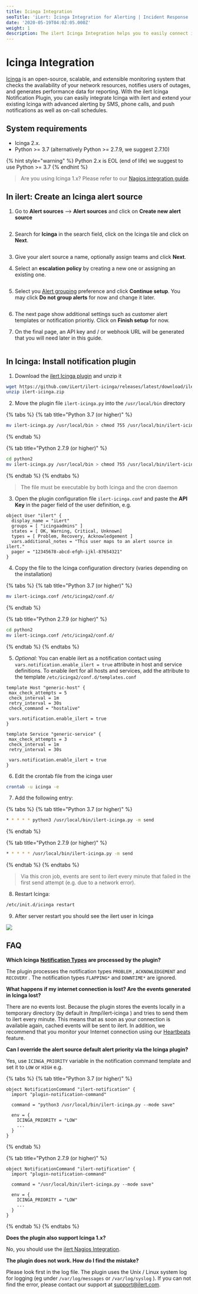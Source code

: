 ```yaml
---
title: Icinga Integration
seoTitle: 'iLert: Icinga Integration for Alerting | Incident Response | Uptime'
date: '2020-05-19T04:02:05.000Z'
weight: 1
description: The ilert Icinga Integration helps you to easily connect ilert with Icinga.
---
```


# Icinga Integration

[Icinga](https://icinga.com/) is an open-source, scalable, and extensible monitoring system that checks the availability of your network resources, notifies users of outages, and generates performance data for reporting. With the ilert Icinga Notification Plugin, you can easily integrate Icinga with ilert and extend your existing Icinga with advanced alerting by SMS, phone calls, and push notifications as well as on-call schedules.

## System requirements <a href="#requirements" id="requirements"></a>

* Icinga 2.x.
* Python >= 3.7 (alternatively Python >= 2.7.9, we suggest 2.7.10)

{% hint style="warning" %}
Python 2.x is EOL (end of life) we suggest to use Python >= 3.7
{% endhint %}

> Are you using Icinga 1.x? Please refer to our [Nagios integration guide](nagios.md).

## In ilert: Create an Icinga alert source <a href="#create-alarm-source" id="create-alarm-source"></a>

1.  Go to **Alert sources** --> **Alert sources** and click on **Create new alert source**

    <figure><img src="../.gitbook/assets/Screenshot 2023-08-28 at 10.21.10.png" alt=""><figcaption></figcaption></figure>
2.  Search for **Icinga** in the search field, click on the Icinga tile and click on **Next**.&#x20;

    <figure><img src="../.gitbook/assets/Screenshot 2023-08-28 at 10.24.23.png" alt=""><figcaption></figcaption></figure>
3. Give your alert source a name, optionally assign teams and click **Next**.
4.  Select an **escalation policy** by creating a new one or assigning an existing one.

    <figure><img src="../.gitbook/assets/Screenshot 2023-08-28 at 11.37.47.png" alt=""><figcaption></figcaption></figure>
5.  Select you [Alert grouping](../alerting/alert-sources.md#alert-grouping) preference and click **Continue setup**. You may click **Do not group alerts** for now and change it later.&#x20;

    <figure><img src="../.gitbook/assets/Screenshot 2023-08-28 at 11.38.24.png" alt=""><figcaption></figcaption></figure>
6. The next page show additional settings such as customer alert templates or notification prioritiy. Click on **Finish setup** for now.
7.  On the final page, an API key and / or webhook URL will be generated that you will need later in this guide.

    <figure><img src="../.gitbook/assets/Screenshot 2023-08-28 at 11.47.34 (1).png" alt=""><figcaption></figcaption></figure>

## In Icinga: Install notification plugin <a href="#in-icinga" id="in-icinga"></a>

1. Download the [ilert Icinga plugin](https://github.com/iLert/ilert-icinga) and unzip it

```bash
wget https://github.com/iLert/ilert-icinga/releases/latest/download/ilert-icinga.zip
unzip ilert-icinga.zip
```

2. Move the plugin file `ilert-icinga.py` into the `/usr/local/bin` directory

{% tabs %}
{% tab title="Python 3.7 (or higher)" %}
```bash
mv ilert-icinga.py /usr/local/bin > chmod 755 /usr/local/bin/ilert-icinga.py
```
{% endtab %}

{% tab title="Python 2.7.9 (or higher)" %}
```bash
cd python2
mv ilert-icinga.py /usr/local/bin > chmod 755 /usr/local/bin/ilert-icinga.py
```
{% endtab %}
{% endtabs %}

> The file must be executable by both Icinga and the cron daemon

3. Open the plugin configuration file `ilert-icinga.conf` and paste the **API Key** in the pager field of the user definition, e.g.

```
object User "ilert" {
  display_name = "iLert"
  groups = [ "icingaadmins" ]
  states = [ OK, Warning, Critical, Unknown]
  types = [ Problem, Recovery, Acknowledgement ]
  vars.additional_notes = "This user maps to an alert source in ilert."
  pager = "12345678-abcd-efgh-ijkl-87654321"
}
```

4. Copy the file to the Icinga configuration directory (varies depending on the installation)

{% tabs %}
{% tab title="Python 3.7 (or higher)" %}
```bash
mv ilert-icinga.conf /etc/icinga2/conf.d/
```
{% endtab %}

{% tab title="Python 2.7.9 (or higher)" %}
```bash
cd python2
mv ilert-icinga.conf /etc/icinga2/conf.d/
```
{% endtab %}
{% endtabs %}

5. _Optional:_ You can enable ilert as a notification contact using `vars.notification.enable_ilert = true` attribute in host and service definitions. To enable ilert for all hosts and services, add the attribute to the template `/etc/icinga2/conf.d/templates.conf`

```
template Host "generic-host" {
 max_check_attempts = 5
 check_interval = 1m
 retry_interval = 30s 
 check_command = "hostalive"  

 vars.notification.enable_ilert = true
} 

template Service "generic-service" {
 max_check_attempts = 3
 check_interval = 1m
 retry_interval = 30s  

 vars.notification.enable_ilert = true 
}
```

6. Edit the crontab file from the icinga user

```bash
crontab -u icinga -e
```

7. Add the following entry:

{% tabs %}
{% tab title="Python 3.7 (or higher)" %}
```bash
* * * * * python3 /usr/local/bin/ilert-icinga.py -m send
```
{% endtab %}

{% tab title="Python 2.7.9 (or higher)" %}
```bash
* * * * * /usr/local/bin/ilert-icinga.py -m send
```
{% endtab %}
{% endtabs %}

> Via this cron job, events are sent to ilert every minute that failed in the first send attempt (e.g. due to a network error).

8. Restart Icinga:

```bash
/etc/init.d/icinga restart
```

9. After server restart you should see the ilert user in Icinga

![](../.gitbook/assets/ici4.png)

## FAQ <a href="#faq" id="faq"></a>

**Which Icinga** [**Notification Types**](https://icinga.com/docs/icinga2/latest/doc/09-object-types/#notification) **are processed by the plugin?**

The plugin processes the notification types `PROBLEM` , `ACKNOWLEDGEMENT` and `RECOVERY` . The notification types `FLAPPING*` and `DOWNTIME*` are ignored.

**What happens if my internet connection is lost? Are the events generated in Icinga lost?**

There are no events lost. Because the plugin stores the events locally in a temporary directory (by default in /tmp/ilert-icinga ) and tries to send them to ilert every minute. This means that as soon as your connection is available again, cached events will be sent to ilert. In addition, we recommend that you monitor your Internet connection using our [Heartbeats ](../alerting/heartbeat-monitoring/)feature.

**Can I override the alert source default alert priority via the Icinga plugin?**

Yes, use `ICINGA_PRIORITY` variable in the notification command template and set it to `LOW` or `HIGH` e.g.

{% tabs %}
{% tab title="Python 3.7 (or higher)" %}
```
object NotificationCommand "ilert-notification" {
  import "plugin-notification-command"

  command = "python3 /usr/local/bin/ilert-icinga.py --mode save"

  env = {
    ICINGA_PRIORITY = "LOW"
    ...
  }
}
```
{% endtab %}

{% tab title="Python 2.7.9 (or higher)" %}
```
object NotificationCommand "ilert-notification" {
  import "plugin-notification-command"

  command = "/usr/local/bin/ilert-icinga.py --mode save"

  env = {
    ICINGA_PRIORITY = "LOW"
    ...
  }
}
```
{% endtab %}
{% endtabs %}

**Does the plugin also support Icinga 1.x?**

No, you should use the [ilert Nagios Integration](nagios.md).

**The plugin does not work. How do I find the mistake?**

Please look first in the log file. The plugin uses the Unix / Linux system log for logging (eg under `/var/log/messages` or `/var/log/syslog` ). If you can not find the error, please contact our support at [support@ilert.com](mailto:support@ilert.com).
